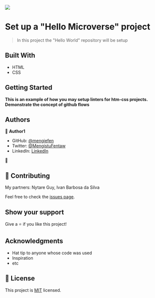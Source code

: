 ![](https://img.shields.io/badge/Microverse-blueviolet)

# Set up a "Hello Microverse" project

> In this project the "Hello World" repository will be setup


## Built With

- HTML
- CSS


## Getting Started

**This is an example of how you may setup linters for htm-css projects.**
**Demonstrate the concept of github flows**




## Authors

👤 **Author1**

- GitHub: [@mengiefen](https://github.com/githubhandle)
- Twitter: [@MengistuFentaw](https://twitter.com/twitterhandle)
- LinkedIn: [LinkedIn](https://www.linkedin.com/in/mengefen/)

👤
## 🤝 Contributing

My partners: Nytare Guy, Ivan Barbosa da Silva

Feel free to check the [issues page](../../issues/).

## Show your support

Give a ⭐️ if you like this project!

## Acknowledgments

- Hat tip to anyone whose code was used
- Inspiration
- etc

## 📝 License

This project is [MIT](./MIT.md) licensed.
